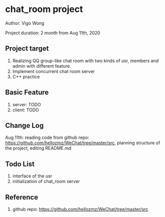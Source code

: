 # chat_room project
Author: Vigo Wong

Project duration: 2 month from Aug 11th, 2020

## Project target
1. Realizing QQ group-like chat room with two kinds of usr, members and admin with different feature.
2. Implement concurrent chat room server 
3. C++ practice

## Basic Feature
1. server: TODO
2. client: TODO



## Change Log
Aug 11th: reading code from github repo: https://github.com/hellozmz/WeChat/tree/master/src, 
planning structure of the project, editing README.md


## Todo List
1. interface of the usr 
2. initialization of chat_room server 

## Reference
1. github repo: https://github.com/hellozmz/WeChat/tree/master/src
